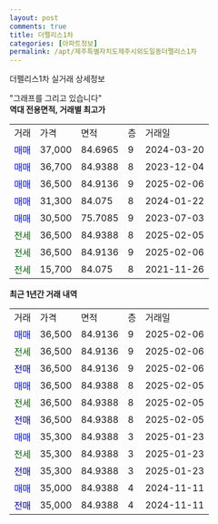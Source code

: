 ```yaml
---
layout: post
comments: true
title: 더펠리스1차
categories: [아파트정보]
permalink: /apt/제주특별자치도제주시외도일동더펠리스1차
---
```


더펠리스1차 실거래 상세정보

<script type="text/javascript">
  google.charts.load('current', {'packages':['line', 'corechart']});
  google.charts.setOnLoadCallback(drawChart);

  function drawChart() {
    var data = new google.visualization.DataTable();
    data.addColumn('date', '거래일');
    data.addColumn('number', "매매");
    data.addColumn('number', "전세");
    data.addColumn('number', "전매");

    data.addRows([[new Date(Date.parse("2025-02-06")), 36500, null, null], [new Date(Date.parse("2025-02-06")), null, 36500, null], [new Date(Date.parse("2025-02-06")), null, null, 36500], [new Date(Date.parse("2025-02-05")), 36500, null, null], [new Date(Date.parse("2025-02-05")), null, 36500, null], [new Date(Date.parse("2025-02-05")), null, null, 36500], [new Date(Date.parse("2025-01-23")), 35300, null, null], [new Date(Date.parse("2025-01-23")), null, 35300, null], [new Date(Date.parse("2025-01-23")), null, null, 35300], [new Date(Date.parse("2024-11-11")), 35000, null, null], [new Date(Date.parse("2024-11-11")), null, null, 35000]]);

    var options = {
      hAxis: {
        format: 'yyyy/MM/dd'
      },    
      lineWidth: 0,
      pointsVisible: true,    
      title: '최근 1년간 유형별 실거래가 분포',
      legend: { position: 'bottom' }
    };

    var formatter = new google.visualization.NumberFormat({pattern:'###,###'} );
    formatter.format(data, 1);
    formatter.format(data, 2);
    
    setTimeout(function() {
        var chart = new google.visualization.LineChart(document.getElementById('columnchart_material'));
        chart.draw(data, (options));
        document.getElementById('loading').style.display = 'none';
    }, 200);
  }
</script>


<div id="loading" style="z-index:20; display: block; margin-left: 0px">"그래프를 그리고 있습니다"</div>
<div id="columnchart_material" style="width: 95%; margin-left: 0px; display: block"></div>
<!-- contents start -->
<b>역대 전용면적, 거래별 최고가</b>
<table class="sortable">
    <tr>
      <td>거래</td>
      <td>가격</td>
      <td>면적</td>
      <td>층</td>
      <td>거래일</td>
    </tr>
        <tr>
          <td><a style="color: blue">매매</a></td>
          <td>37,000</td>
          <td>84.6965</td>
          <td>9</td>
          <td>2024-03-20</td>
        </tr>            <tr>
          <td><a style="color: blue">매매</a></td>
          <td>36,700</td>
          <td>84.9388</td>
          <td>8</td>
          <td>2023-12-04</td>
        </tr>            <tr>
          <td><a style="color: blue">매매</a></td>
          <td>36,500</td>
          <td>84.9136</td>
          <td>9</td>
          <td>2025-02-06</td>
        </tr>            <tr>
          <td><a style="color: blue">매매</a></td>
          <td>31,300</td>
          <td>84.075</td>
          <td>8</td>
          <td>2024-01-22</td>
        </tr>            <tr>
          <td><a style="color: blue">매매</a></td>
          <td>30,500</td>
          <td>75.7085</td>
          <td>9</td>
          <td>2023-07-03</td>
        </tr>        
        <tr>
              <td><a style="color: darkgreen">전세</a></td>
              <td>36,500</td>
              <td>84.9388</td>
              <td>8</td>
              <td>2025-02-05</td>
            </tr>            <tr>
              <td><a style="color: darkgreen">전세</a></td>
              <td>36,500</td>
              <td>84.9136</td>
              <td>9</td>
              <td>2025-02-06</td>
            </tr>            <tr>
              <td><a style="color: darkgreen">전세</a></td>
              <td>15,700</td>
              <td>84.075</td>
              <td>8</td>
              <td>2021-11-26</td>
            </tr>        
    
</table>

<b>최근 1년간 거래 내역</b>

<table class="sortable">
    <tr>
      <td>거래</td>
      <td>가격</td>
      <td>면적</td>
      <td>층</td>
      <td>거래일</td>
    </tr>
    <tr>
      <td><a style="color: blue">매매</a></td>
      <td>36,500</td>
      <td>84.9136</td>
      <td>9</td>
      <td>2025-02-06</td>
    </tr>          <tr>
      <td><a style="color: darkgreen">전세</a></td>
      <td>36,500</td>
      <td>84.9136</td>
      <td>9</td>
      <td>2025-02-06</td>
    </tr>          <tr>
      <td><a style="color: darkblue">전매</a></td>
      <td>36,500</td>
      <td>84.9136</td>
      <td>9</td>
      <td>2025-02-06</td>
    </tr>          <tr>
      <td><a style="color: blue">매매</a></td>
      <td>36,500</td>
      <td>84.9388</td>
      <td>8</td>
      <td>2025-02-05</td>
    </tr>          <tr>
      <td><a style="color: darkgreen">전세</a></td>
      <td>36,500</td>
      <td>84.9388</td>
      <td>8</td>
      <td>2025-02-05</td>
    </tr>          <tr>
      <td><a style="color: darkblue">전매</a></td>
      <td>36,500</td>
      <td>84.9388</td>
      <td>8</td>
      <td>2025-02-05</td>
    </tr>          <tr>
      <td><a style="color: blue">매매</a></td>
      <td>35,300</td>
      <td>84.9388</td>
      <td>3</td>
      <td>2025-01-23</td>
    </tr>          <tr>
      <td><a style="color: darkgreen">전세</a></td>
      <td>35,300</td>
      <td>84.9388</td>
      <td>3</td>
      <td>2025-01-23</td>
    </tr>          <tr>
      <td><a style="color: darkblue">전매</a></td>
      <td>35,300</td>
      <td>84.9388</td>
      <td>3</td>
      <td>2025-01-23</td>
    </tr>          <tr>
      <td><a style="color: blue">매매</a></td>
      <td>35,000</td>
      <td>84.9388</td>
      <td>4</td>
      <td>2024-11-11</td>
    </tr>          <tr>
      <td><a style="color: darkblue">전매</a></td>
      <td>35,000</td>
      <td>84.9388</td>
      <td>4</td>
      <td>2024-11-11</td>
    </tr>      </table>
<!-- contents end -->    

